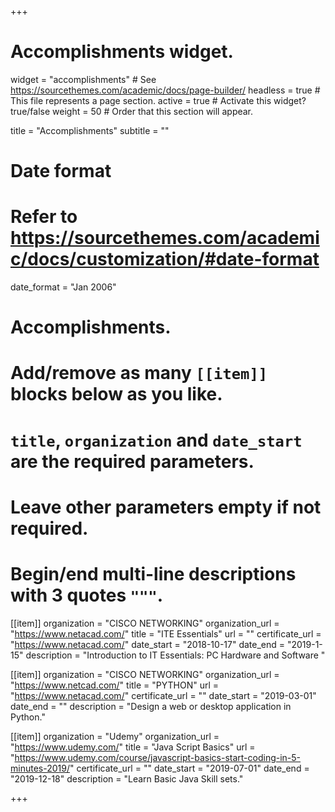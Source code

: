 +++
# Accomplishments widget.
widget = "accomplishments"  # See https://sourcethemes.com/academic/docs/page-builder/
headless = true  # This file represents a page section.
active = true  # Activate this widget? true/false
weight = 50  # Order that this section will appear.

title = "Accomplish&shy;ments"
subtitle = ""

# Date format
#   Refer to https://sourcethemes.com/academic/docs/customization/#date-format
date_format = "Jan 2006"

# Accomplishments.
#   Add/remove as many `[[item]]` blocks below as you like.
#   `title`, `organization` and `date_start` are the required parameters.
#   Leave other parameters empty if not required.
#   Begin/end multi-line descriptions with 3 quotes `"""`.

[[item]]
  organization = "CISCO NETWORKING"
  organization_url = "https://www.netacad.com/"
  title = "ITE Essentials"
  url = ""
  certificate_url = "https://www.netacad.com/"
  date_start = "2018-10-17"
  date_end = "2019-1-15"
  description = "Introduction to IT Essentials: PC Hardware and Software  "

[[item]]
  organization = "CISCO NETWORKING"
  organization_url = "https://www.netcad.com/"
  title = "PYTHON"
  url = "https://www.netacad.com/"
  certificate_url = ""
  date_start = "2019-03-01"
  date_end = ""
  description = "Design a web or desktop application in Python."
  
[[item]]
  organization = "Udemy"
  organization_url = "https://www.udemy.com/"
  title = "Java Script Basics"
  url = "https://www.udemy.com/course/javascript-basics-start-coding-in-5-minutes-2019/"
  certificate_url = ""
  date_start = "2019-07-01"
  date_end = "2019-12-18"
  description = "Learn Basic Java Skill sets."


+++
